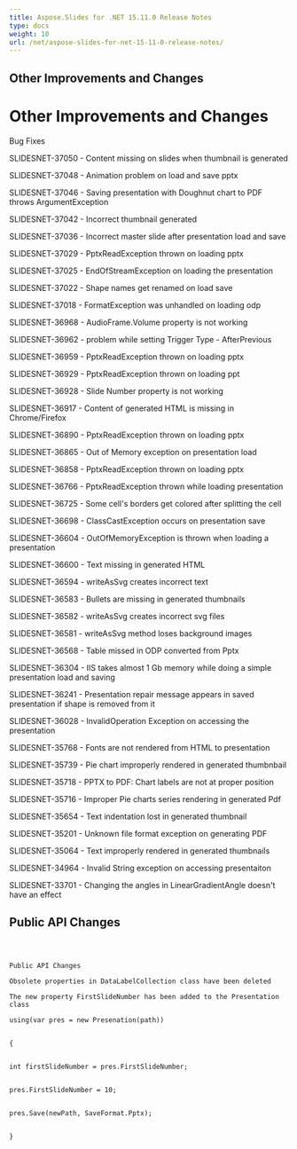 ```yaml
---
title: Aspose.Slides for .NET 15.11.0 Release Notes
type: docs
weight: 10
url: /net/aspose-slides-for-net-15-11-0-release-notes/
---
```


## **Other Improvements and Changes**
# **Other Improvements and Changes**
Bug Fixes

SLIDESNET-37050 - Content missing on slides when thumbnail is generated

SLIDESNET-37048 - Animation problem on load and save pptx

SLIDESNET-37046 - Saving presentation with Doughnut chart to PDF throws ArgumentException

SLIDESNET-37042 - Incorrect thumbnail generated

SLIDESNET-37036 - Incorrect master slide after presentation load and save

SLIDESNET-37029 - PptxReadException thrown on loading pptx

SLIDESNET-37025 - EndOfStreamException on loading the presentation

SLIDESNET-37022 - Shape names get renamed on load save

SLIDESNET-37018 - FormatException was unhandled on loading odp

SLIDESNET-36968 - AudioFrame.Volume property is not working

SLIDESNET-36962 - problem while setting Trigger Type - AfterPrevious

SLIDESNET-36959 - PptxReadException thrown on loading pptx

SLIDESNET-36929 - PptxReadException thrown on loading ppt

SLIDESNET-36928 - Slide Number property is not working

SLIDESNET-36917 - Content of generated HTML is missing in Chrome/Firefox

SLIDESNET-36890 - PptxReadException thrown on loading pptx

SLIDESNET-36865 - Out of Memory exception on presentation load

SLIDESNET-36858 - PptxReadException thrown on loading pptx

SLIDESNET-36766 - PptxReadException thrown while loading presentation

SLIDESNET-36725 - Some cell's borders get colored after splitting the cell

SLIDESNET-36698 - ClassCastException occurs on presentation save

SLIDESNET-36604 - OutOfMemoryException is thrown when loading a presentation

SLIDESNET-36600 - Text missing in generated HTML

SLIDESNET-36594 - writeAsSvg creates incorrect text

SLIDESNET-36583 - Bullets are missing in generated thumbnails

SLIDESNET-36582 - writeAsSvg creates incorrect svg files

SLIDESNET-36581 - writeAsSvg method loses background images

SLIDESNET-36568 - Table missed in ODP converted from Pptx

SLIDESNET-36304 - IIS takes almost 1 Gb memory while doing a simple presentation load and saving

SLIDESNET-36241 - Presentation repair message appears in saved presentation if shape is removed from it

SLIDESNET-36028 - InvalidOperation Exception on accessing the presentation

SLIDESNET-35768 - Fonts are not rendered from HTML to presentation

SLIDESNET-35739 - Pie chart improperly rendered in generated thumbnbail

SLIDESNET-35718 - PPTX to PDF: Chart labels are not at proper position

SLIDESNET-35716 - Improper Pie charts series rendering in generated Pdf

SLIDESNET-35654 - Text indentation lost in generated thumbnail

SLIDESNET-35201 - Unknown file format exception on generating PDF

SLIDESNET-35064 - Text improperly rendered in generated thumbnails

SLIDESNET-34964 - Invalid String exception on accessing presentaiton

SLIDESNET-33701 - Changing the angles in LinearGradientAngle doesn't have an effect
## **Public API Changes**
```



Public API Changes

Obsolete properties in DataLabelCollection class have been deleted

The new property FirstSlideNumber has been added to the Presentation class

using(var pres = new Presenation(path))


{


int firstSlideNumber = pres.FirstSlideNumber;


pres.FirstSlideNumber = 10;


pres.Save(newPath, SaveFormat.Pptx);


}

```
